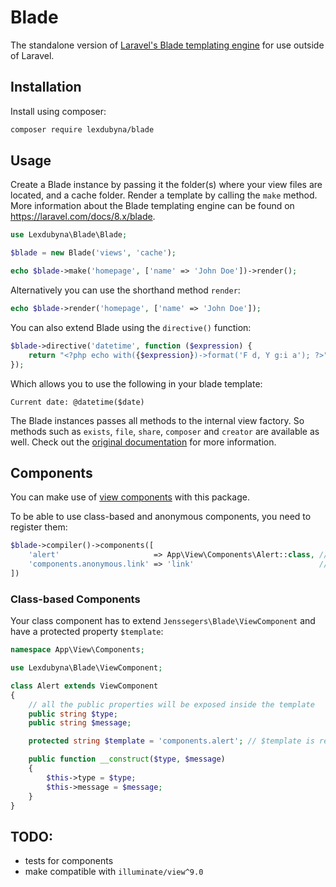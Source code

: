 # Blade

The standalone version of [Laravel's Blade templating engine](https://laravel.com/docs/8.x/blade)
for use outside of Laravel.

## Installation

Install using composer:

```bash
composer require lexdubyna/blade
```

## Usage

Create a Blade instance by passing it the folder(s) where your view files are located, and a cache
folder. Render a template by calling the `make` method. More information about the Blade templating
engine can be found on https://laravel.com/docs/8.x/blade.

```php
use Lexdubyna\Blade\Blade;

$blade = new Blade('views', 'cache');

echo $blade->make('homepage', ['name' => 'John Doe'])->render();
```

Alternatively you can use the shorthand method `render`:

```php
echo $blade->render('homepage', ['name' => 'John Doe']);
```

You can also extend Blade using the `directive()` function:

```php
$blade->directive('datetime', function ($expression) {
    return "<?php echo with({$expression})->format('F d, Y g:i a'); ?>";
});
```

Which allows you to use the following in your blade template:

```
Current date: @datetime($date)
```

The Blade instances passes all methods to the internal view factory. So methods such as `exists`,
`file`, `share`, `composer` and `creator` are available as well. Check out the
[original documentation](https://laravel.com/docs/8.x/views) for more information.

## Components

You can make use of [view components](https://laravel.com/docs/8.x/blade#components) with this
package.

To be able to use class-based and anonymous components, you need to register them:

```php
$blade->compiler()->components([
    'alert'                     => App\View\Components\Alert::class, // <x-alert type="success" message="OK" />
    'components.anonymous.link' => 'link'                            // <x-link />
])
```

### Class-based Components

Your class component has to extend `Jenssegers\Blade\ViewComponent` and have a protected property
`$template`:

```php
namespace App\View\Components;

use Lexdubyna\Blade\ViewComponent;

class Alert extends ViewComponent
{
    // all the public properties will be exposed inside the template
    public string $type;
    public string $message;

    protected string $template = 'components.alert'; // $template is required, it's a path to a blade template file

    public function __construct($type, $message)
    {
        $this->type = $type;
        $this->message = $message;
    }
}
```

## TODO:

- tests for components
- make compatible with `illuminate/view^9.0`
